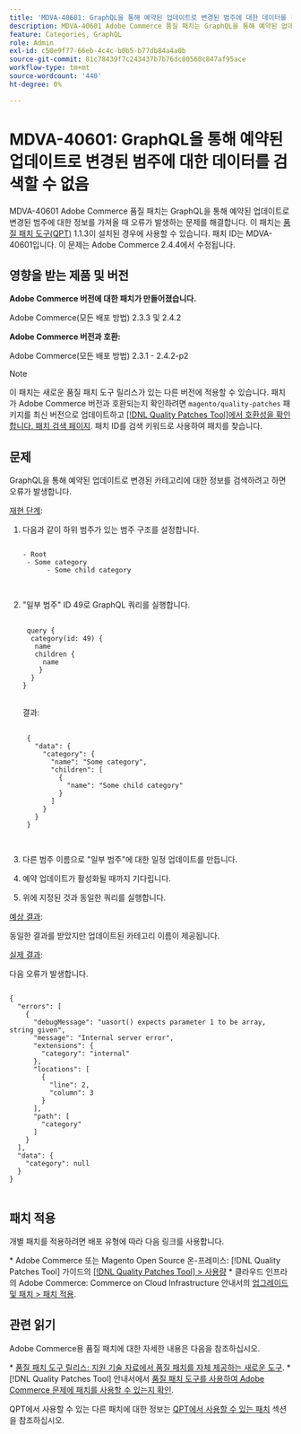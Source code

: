 ```yaml
---
title: 'MDVA-40601: GraphQL을 통해 예약된 업데이트로 변경된 범주에 대한 데이터를 검색할 수 없음'
description: MDVA-40601 Adobe Commerce 품질 패치는 GraphQL을 통해 예약된 업데이트로 변경된 범주에 대한 정보를 가져올 때 오류가 발생하는 문제를 해결합니다. 이 패치는 [Quality Patches Tool (QPT)](https://experienceleague.adobe.com/ko/docs/commerce-knowledge-base/kb/announcements/commerce-announcements/magento-quality-patches-released-new-tool-to-self-serve-quality-patches) 1.1.3이 설치된 경우 사용할 수 있습니다. 패치 ID는 MDVA-40601입니다. 이 문제는 Adobe Commerce 2.4.4에서 수정됩니다.
feature: Categories, GraphQL
role: Admin
exl-id: c50e9f77-66eb-4c4c-b0b5-b77db84a4a0b
source-git-commit: 81c78439f7c243437b7b76dc80560c847af95ace
workflow-type: tm+mt
source-wordcount: '440'
ht-degree: 0%

---
```


# MDVA-40601: GraphQL을 통해 예약된 업데이트로 변경된 범주에 대한 데이터를 검색할 수 없음

MDVA-40601 Adobe Commerce 품질 패치는 GraphQL을 통해 예약된 업데이트로 변경된 범주에 대한 정보를 가져올 때 오류가 발생하는 문제를 해결합니다. 이 패치는 [품질 패치 도구(QPT)](https://experienceleague.adobe.com/ko/docs/commerce-knowledge-base/kb/announcements/commerce-announcements/magento-quality-patches-released-new-tool-to-self-serve-quality-patches) 1.1.3이 설치된 경우에 사용할 수 있습니다. 패치 ID는 MDVA-40601입니다. 이 문제는 Adobe Commerce 2.4.4에서 수정됩니다.

## 영향을 받는 제품 및 버전

**Adobe Commerce 버전에 대한 패치가 만들어졌습니다.**

Adobe Commerce(모든 배포 방법) 2.3.3 및 2.4.2

**Adobe Commerce 버전과 호환:**

Adobe Commerce(모든 배포 방법) 2.3.1 - 2.4.2-p2

>[!NOTE]
>
>이 패치는 새로운 품질 패치 도구 릴리스가 있는 다른 버전에 적용할 수 있습니다. 패치가 Adobe Commerce 버전과 호환되는지 확인하려면 `magento/quality-patches` 패키지를 최신 버전으로 업데이트하고 [[!DNL Quality Patches Tool]에서 호환성을 확인합니다. 패치 검색 페이지](https://experienceleague.adobe.com/ko/docs/commerce-knowledge-base/kb/announcements/commerce-announcements/magento-quality-patches-released-new-tool-to-self-serve-quality-patches). 패치 ID를 검색 키워드로 사용하여 패치를 찾습니다.

## 문제

GraphQL을 통해 예약된 업데이트로 변경된 카테고리에 대한 정보를 검색하려고 하면 오류가 발생합니다.

<u>재현 단계</u>:

1. 다음과 같이 하위 범주가 있는 범주 구조를 설정합니다.

   <pre>
   <code class="language-graphql">
   - Root
    - Some category
         - Some child category

   </code>
   </pre>

1. &quot;일부 범주&quot; ID 49로 GraphQL 쿼리를 실행합니다.

   <pre>
    <code class="language-graphql">
    query &lbrace;
     category(id: 49) &lbrace;
      name
      children &lbrace;
        name
       &rbrace;
     &rbrace;
   &rbrace;
   </code>
   </pre>

   결과:

   <pre>
    <code class="language-graphql">
    &lbrace;
      "data": &lbrace;
        "category": &lbrace;
          "name": "Some category",
          "children": &lbrack;
            &lbrace;
              "name": "Some child category"
            &rbrace;
          &rbrack;
        &rbrace;
      &rbrace;
    &rbrace;
    </code>
    </pre>

1. 다른 범주 이름으로 &quot;일부 범주&quot;에 대한 일정 업데이트를 만듭니다.
1. 예약 업데이트가 활성화될 때까지 기다립니다.
1. 위에 지정된 것과 동일한 쿼리를 실행합니다.

<u>예상 결과</u>:

동일한 결과를 받았지만 업데이트된 카테고리 이름이 제공됩니다.

<u>실제 결과</u>:

다음 오류가 발생합니다.

<pre>
<code class="language-graphql">
&lbrace;
  "errors": &lbrack;
    &lbrace;
      "debugMessage": "uasort() expects parameter 1 to be array, string given",
      "message": "Internal server error",
      "extensions": &lbrace;
        "category": "internal"
      &rbrace;,
      "locations": &lbrack;
        &lbrace;
          "line": 2,
          "column": 3
        &rbrace;
      &rbrack;,
      "path": &lbrack;
        "category"
      &rbrack;
    &rbrace;
  &rbrack;,
  "data": &lbrace;
    "category": null
  &rbrace;
&rbrace;
</code>
</pre>

## 패치 적용

개별 패치를 적용하려면 배포 유형에 따라 다음 링크를 사용합니다.

&#x200B;* Adobe Commerce 또는 Magento Open Source 온-프레미스: [!DNL Quality Patches Tool] 가이드의 [[!DNL Quality Patches Tool] > 사용량](/help/tools/quality-patches-tool/usage.md)
&#x200B;* 클라우드 인프라의 Adobe Commerce: Commerce on Cloud Infrastructure 안내서의 [업그레이드 및 패치 > 패치 적용](https://experienceleague.adobe.com/docs/commerce-cloud-service/user-guide/develop/upgrade/apply-patches.html?lang=ko).

## 관련 읽기

Adobe Commerce용 품질 패치에 대한 자세한 내용은 다음을 참조하십시오.

&#x200B;* [품질 패치 도구 릴리스: 지원 기술 자료에서 품질 패치를 자체 제공하는 새로운 도구](https://experienceleague.adobe.com/ko/docs/commerce-knowledge-base/kb/announcements/commerce-announcements/magento-quality-patches-released-new-tool-to-self-serve-quality-patches).
&#x200B;* [!DNL Quality Patches Tool] 안내서에서 [품질 패치 도구를 사용하여 Adobe Commerce 문제에 패치를 사용할 수 있는지 확인](/help/tools/quality-patches-tool/patches-available-in-qpt/check-patch-for-magento-issue-with-magento-quality-patches.md).

QPT에서 사용할 수 있는 다른 패치에 대한 정보는 [QPT에서 사용할 수 있는 패치](https://experienceleague.adobe.com/tools/commerce-quality-patches/index.html?lang=ko) 섹션을 참조하십시오.
